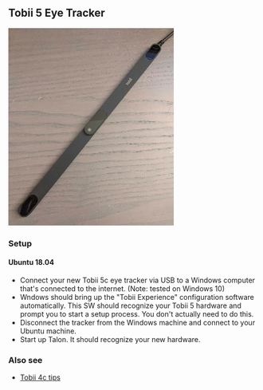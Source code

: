 ## Tobii 5 Eye Tracker

![Tobii 5 hardware](/media/tobii_5_hardware.png) <!-- .element height="50%" width="50%" -->

### Setup

#### Ubuntu 18.04

- Connect your new Tobii 5c eye tracker via USB to a Windows computer that's connected to the internet. (Note: tested on Windows 10)
- Wndows should bring up the "Tobii Experience" configuration software automatically. This SW should recognize your Tobii 5 hardware and prompt you to start a setup process. You don't actually need to do this.
- Disconnect the tracker from the Windows machine and connect to your Ubuntu machine.
- Start up Talon. It should recognize your new hardware.

### Also see

- [Tobii 4c tips](/tobii_4c_tips.md)

